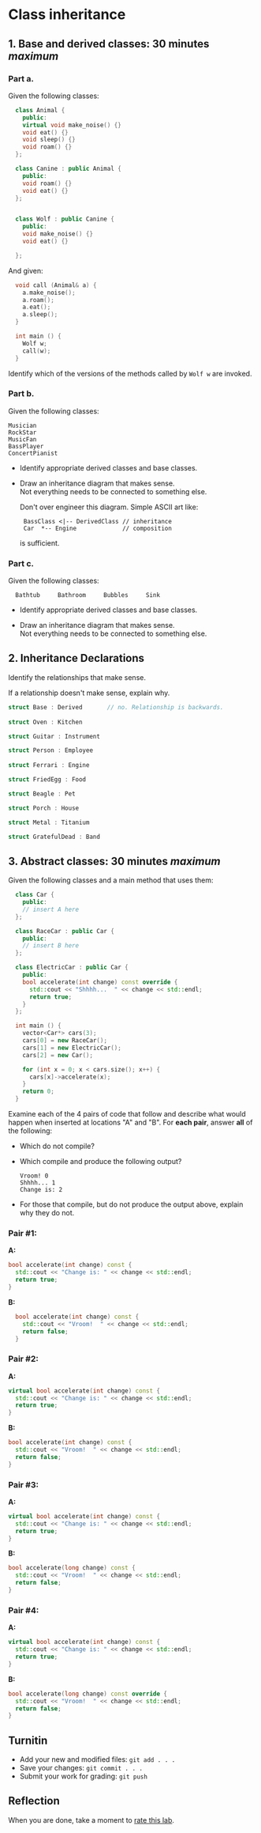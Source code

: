 # Class inheritance


## 1. Base and derived classes: 30 minutes *maximum*
### Part a.
Given the following classes:    
```cpp
  class Animal {
    public:
    virtual void make_noise() {}
    void eat() {}
    void sleep() {}
    void roam() {}
  };

  class Canine : public Animal {
    public:
    void roam() {}
    void eat() {}
  };


  class Wolf : public Canine {
    public:
    void make_noise() {}
    void eat() {}

  };
```

And given:    
```cpp
  void call (Animal& a) {
    a.make_noise();
    a.roam();
    a.eat();
    a.sleep();
  }

  int main () {
    Wolf w;
    call(w);
  }
```

Identify which of the versions of the methods called by `Wolf w` are invoked.

### Part b.
Given the following classes:

```
Musician
RockStar
MusicFan
BassPlayer
ConcertPianist
```

- Identify appropriate derived classes and base classes.

- Draw an inheritance diagram that makes sense.  
  Not everything needs to be connected to something else.

  Don't over engineer this diagram.
  Simple ASCII art like:

  ```
   BassClass <|-- DerivedClass // inheritance
   Car  *-- Engine             // composition
  ```

  is sufficient.

### Part c.
Given the following classes:

```
  Bathtub     Bathroom     Bubbles     Sink
```

- Identify appropriate derived classes and base classes.

- Draw an inheritance diagram that makes sense.  
  Not everything needs to be connected to something else.

## 2. Inheritance Declarations
Identify the relationships that make sense.

If a relationship doesn't make sense, explain why.

```cpp
struct Base : Derived       // no. Relationship is backwards.
  
struct Oven : Kitchen       

struct Guitar : Instrument  

struct Person : Employee    
  
struct Ferrari : Engine     

struct FriedEgg : Food      

struct Beagle : Pet        

struct Porch : House       

struct Metal : Titanium    

struct GratefulDead : Band  
```


## 3. Abstract classes: 30 minutes *maximum*
Given the following classes and a main method that uses them:

```cpp
  class Car {
    public:
    // insert A here
  };

  class RaceCar : public Car {
    public:
    // insert B here
  };

  class ElectricCar : public Car {
    public:
    bool accelerate(int change) const override {
      std::cout << "Shhhh...  " << change << std::endl;
      return true;
    }
  };

  int main () {
    vector<Car*> cars(3);
    cars[0] = new RaceCar();
    cars[1] = new ElectricCar();
    cars[2] = new Car();

    for (int x = 0; x < cars.size(); x++) {
      cars[x]->accelerate(x);
    }
    return 0;
  }
```

Examine each of the 4 pairs of code that follow and
describe what would happen when inserted at locations "A" and "B".
For **each pair**, answer **all** of the following:

- Which do not compile? 
- Which compile and produce the following output?

  ```
  Vroom! 0 
  Shhhh... 1 
  Change is: 2
  ```

- For those that compile,
  but do not produce the output above, explain why they do not.

### Pair #1:
**A:**  
```cpp
bool accelerate(int change) const {
  std::cout << "Change is: " << change << std::endl;
  return true;
}
```

**B:**  
```cpp
  bool accelerate(int change) const {
    std::cout << "Vroom!  " << change << std::endl;
    return false;
  }
```

### Pair #2:
**A:**  
```cpp
virtual bool accelerate(int change) const {
  std::cout << "Change is: " << change << std::endl;
  return true;
}
```

**B:**  
```cpp
bool accelerate(int change) const {
  std::cout << "Vroom!  " << change << std::endl;
  return false;
}
```

### Pair #3:
**A:**  
```cpp
virtual bool accelerate(int change) const {
  std::cout << "Change is: " << change << std::endl;
  return true;
}
```

**B:**  
```cpp
bool accelerate(long change) const {
  std::cout << "Vroom!  " << change << std::endl;
  return false;
}
```

### Pair #4:
**A:**  
```cpp
virtual bool accelerate(int change) const {
  std::cout << "Change is: " << change << std::endl;
  return true;
}
```

**B:**  
```cpp
bool accelerate(long change) const override {
  std::cout << "Vroom!  " << change << std::endl;
  return false;
}
```

## Turnitin
- Add your new and modified files: `git add . . . `
- Save your changes: `git commit . . . `
- Submit your work for grading: `git push`

## Reflection
When you are done, take a moment to 
[rate this lab](https://forms.gle/VFPd7BsfFBVBeHau6).
